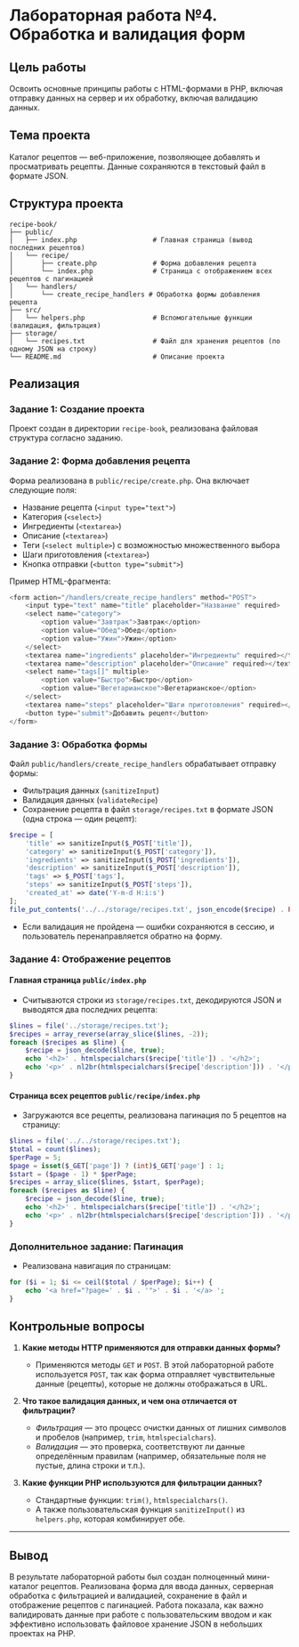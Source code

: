 # Лабораторная работа №4. Обработка и валидация форм

## Цель работы
Освоить основные принципы работы с HTML-формами в PHP, включая отправку данных на сервер и их обработку, включая валидацию данных.

## Тема проекта
Каталог рецептов — веб-приложение, позволяющее добавлять и просматривать рецепты. Данные сохраняются в текстовый файл в формате JSON.

## Структура проекта
```
recipe-book/
├── public/                        
│   ├── index.php                   # Главная страница (вывод последних рецептов)
│   └── recipe/                    
│       ├── create.php              # Форма добавления рецепта
│       └── index.php               # Страница с отображением всех рецептов с пагинацией
│   └── handlers/
│       └── create_recipe_handlers # Обработка формы добавления рецепта
├── src/                            
│   └── helpers.php                 # Вспомогательные функции (валидация, фильтрация)
├── storage/                        
│   └── recipes.txt                 # Файл для хранения рецептов (по одному JSON на строку)
└── README.md                       # Описание проекта
```

## Реализация

### Задание 1: Создание проекта
Проект создан в директории `recipe-book`, реализована файловая структура согласно заданию.

### Задание 2: Форма добавления рецепта
Форма реализована в `public/recipe/create.php`. Она включает следующие поля:
- Название рецепта (`<input type="text">`)
- Категория (`<select>`)
- Ингредиенты (`<textarea>`)
- Описание (`<textarea>`)
- Теги (`<select multiple>`) с возможностью множественного выбора
- Шаги приготовления (`<textarea>`)
- Кнопка отправки (`<button type="submit">`)

Пример HTML-фрагмента:
```php
<form action="/handlers/create_recipe_handlers" method="POST">
    <input type="text" name="title" placeholder="Название" required>
    <select name="category">
        <option value="Завтрак">Завтрак</option>
        <option value="Обед">Обед</option>
        <option value="Ужин">Ужин</option>
    </select>
    <textarea name="ingredients" placeholder="Ингредиенты" required></textarea>
    <textarea name="description" placeholder="Описание" required></textarea>
    <select name="tags[]" multiple>
        <option value="Быстро">Быстро</option>
        <option value="Вегетарианское">Вегетарианское</option>
    </select>
    <textarea name="steps" placeholder="Шаги приготовления" required></textarea>
    <button type="submit">Добавить рецепт</button>
</form>
```

### Задание 3: Обработка формы
Файл `public/handlers/create_recipe_handlers` обрабатывает отправку формы:
- Фильтрация данных (`sanitizeInput`)
- Валидация данных (`validateRecipe`)
- Сохранение рецепта в файл `storage/recipes.txt` в формате JSON (одна строка — один рецепт):

```php
$recipe = [
    'title' => sanitizeInput($_POST['title']),
    'category' => sanitizeInput($_POST['category']),
    'ingredients' => sanitizeInput($_POST['ingredients']),
    'description' => sanitizeInput($_POST['description']),
    'tags' => $_POST['tags'],
    'steps' => sanitizeInput($_POST['steps']),
    'created_at' => date('Y-m-d H:i:s')
];
file_put_contents('../../storage/recipes.txt', json_encode($recipe) . PHP_EOL, FILE_APPEND);
```

- Если валидация не пройдена — ошибки сохраняются в сессию, и пользователь перенаправляется обратно на форму.

### Задание 4: Отображение рецептов
#### Главная страница `public/index.php`
- Считываются строки из `storage/recipes.txt`, декодируются JSON и выводятся два последних рецепта:

```php
$lines = file('../storage/recipes.txt');
$recipes = array_reverse(array_slice($lines, -2));
foreach ($recipes as $line) {
    $recipe = json_decode($line, true);
    echo '<h2>' . htmlspecialchars($recipe['title']) . '</h2>';
    echo '<p>' . nl2br(htmlspecialchars($recipe['description'])) . '</p>';
}
```

#### Страница всех рецептов `public/recipe/index.php`
- Загружаются все рецепты, реализована пагинация по 5 рецептов на страницу:

```php
$lines = file('../../storage/recipes.txt');
$total = count($lines);
$perPage = 5;
$page = isset($_GET['page']) ? (int)$_GET['page'] : 1;
$start = ($page - 1) * $perPage;
$recipes = array_slice($lines, $start, $perPage);
foreach ($recipes as $line) {
    $recipe = json_decode($line, true);
    echo '<h2>' . htmlspecialchars($recipe['title']) . '</h2>';
    echo '<p>' . nl2br(htmlspecialchars($recipe['description'])) . '</p>';
}
```

### Дополнительное задание: Пагинация
- Реализована навигация по страницам:

```php
for ($i = 1; $i <= ceil($total / $perPage); $i++) {
    echo '<a href="?page=' . $i . '">' . $i . '</a> ';
}
```

## Контрольные вопросы

1. **Какие методы HTTP применяются для отправки данных формы?**
   - Применяются методы `GET` и `POST`. В этой лабораторной работе используется `POST`, так как форма отправляет чувствительные данные (рецепты), которые не должны отображаться в URL.

2. **Что такое валидация данных, и чем она отличается от фильтрации?**
   - *Фильтрация* — это процесс очистки данных от лишних символов и пробелов (например, `trim`, `htmlspecialchars`).
   - *Валидация* — это проверка, соответствуют ли данные определённым правилам (например, обязательные поля не пустые, длина строки и т.п.).

3. **Какие функции PHP используются для фильтрации данных?**
   - Стандартные функции: `trim()`, `htmlspecialchars()`.
   - А также пользовательская функция `sanitizeInput()` из `helpers.php`, которая комбинирует обе.

---

## Вывод

В результате лабораторной работы был создан полноценный мини-каталог рецептов. Реализована форма для ввода данных, серверная обработка с фильтрацией и валидацией, сохранение в файл и отображение рецептов с пагинацией. Работа показала, как важно валидировать данные при работе с пользовательским вводом и как эффективно использовать файловое хранение JSON в небольших проектах на PHP.

